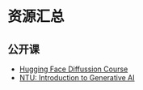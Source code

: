 # 资源汇总

## 公开课

- [Hugging Face Diffussion Course](https://huggingface.co/learn/diffusion-course/unit0/1)
- [NTU: Introduction to Generative AI](https://speech.ee.ntu.edu.tw/~hylee/genai/2024-spring.php)